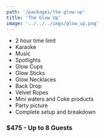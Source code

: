 ```yaml
---
path: '/packages/the-glow-up'
title: 'The Glow Up'
image: '../../../imgs/glow_up.png'
---
```


* 2 hour time limit
* Karaoke
* Music
* Spotlights
* Glow Cups
* Glow Sticks
* Glow Necklaces
* Back Drop
* Velvet Ropes
* Mini waters and Coke products
* Party picture
* Complete setup and breakdown
### $475 - Up to 8 Guests